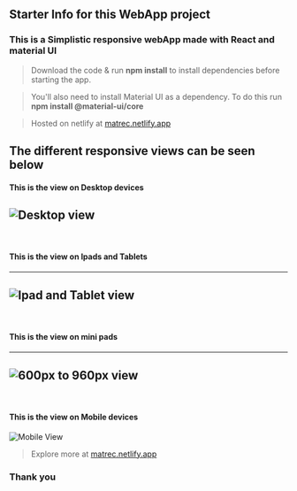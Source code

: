 ## Starter Info for this WebApp project

### This is a Simplistic responsive webApp made with React and material UI

> Download the code & run **npm install** to install dependencies before starting the app.

> You'll also need to install Material UI as a dependency. To do this run **npm install @material-ui/core**

> Hosted on netlify at [matrec.netlify.app](https://matrec.netlify.app)
 
## The different responsive views can be seen below

#### This is the view on Desktop devices 
![Desktop view](https://user-images.githubusercontent.com/24590667/166195679-31e0aeda-957a-4311-9778-e647656ce37f.JPG)
---
</br>

#### This is the view on Ipads and Tablets
---
![Ipad and Tablet view](https://user-images.githubusercontent.com/24590667/166195687-18491b06-c494-428e-bdd6-7ac35ce8e294.JPG)
---
</br>

#### This is the view on mini pads
---
![600px to 960px view](https://user-images.githubusercontent.com/24590667/166195691-058bb99d-1b3f-4f50-b6ba-b3fb52f973c9.JPG)
---
</br>

#### This is the view on Mobile devices
![Mobile View](https://user-images.githubusercontent.com/24590667/166195699-dce1e760-307c-4a44-b177-cd78b64825a4.JPG)


> Explore more at [matrec.netlify.app](https://matrec.netlify.app)

### Thank you
